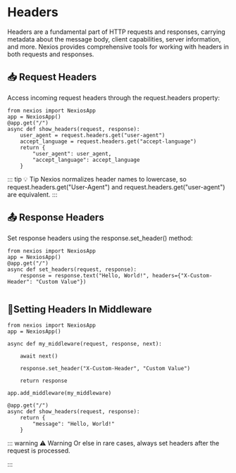 # Headers

Headers are a fundamental part of HTTP requests and responses, carrying metadata about the message body, client capabilities, server information, and more. Nexios provides comprehensive tools for working with headers in both requests and responses.

## 📥 Request Headers
Access incoming request headers through the request.headers property:

```python{5,6}
from nexios import NexiosApp
app = NexiosApp()
@app.get("/")
async def show_headers(request, response):
    user_agent = request.headers.get("user-agent")
    accept_language = request.headers.get("accept-language")
    return {
        "user_agent": user_agent,
        "accept_language": accept_language
    }
```

::: tip 💡 Tip
Nexios normalizes header names to lowercase, so request.headers.get("User-Agent") and request.headers.get("user-agent") are equivalent.
:::

## 📤 Response Headers
Set response headers using the response.set_header() method:

```python{5,6}
from nexios import NexiosApp
app = NexiosApp()
@app.get("/")
async def set_headers(request, response):
    response = response.text("Hello, World!", headers={"X-Custom-Header": "Custom Value"})
   
```

## 🔗Setting Headers In Middleware

```python{5,6}
from nexios import NexiosApp
app = NexiosApp()

async def my_middleware(request, response, next):

    await next()

    response.set_header("X-Custom-Header", "Custom Value")

    return response

app.add_middleware(my_middleware)

@app.get("/")
async def show_headers(request, response):
    return {
        "message": "Hello, World!"
    }

```

::: warning ⚠️ Warning
Or else in rare cases, always set headers after the request is processed.

:::




